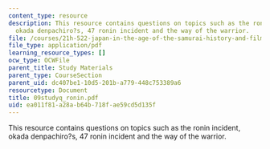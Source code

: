 ```yaml
---
content_type: resource
description: This resource contains questions on topics such as the ronin incident,
  okada denpachiro?s, 47 ronin incident and the way of the warrior.
file: /courses/21h-522-japan-in-the-age-of-the-samurai-history-and-film-fall-2006/ea011f81a28ab64b718fae59cd5d135f_09studyq_ronin.pdf
file_type: application/pdf
learning_resource_types: []
ocw_type: OCWFile
parent_title: Study Materials
parent_type: CourseSection
parent_uid: dc407be1-10d5-201b-a779-448c753389a6
resourcetype: Document
title: 09studyq_ronin.pdf
uid: ea011f81-a28a-b64b-718f-ae59cd5d135f
---
```

This resource contains questions on topics such as the ronin incident, okada denpachiro?s, 47 ronin incident and the way of the warrior.

